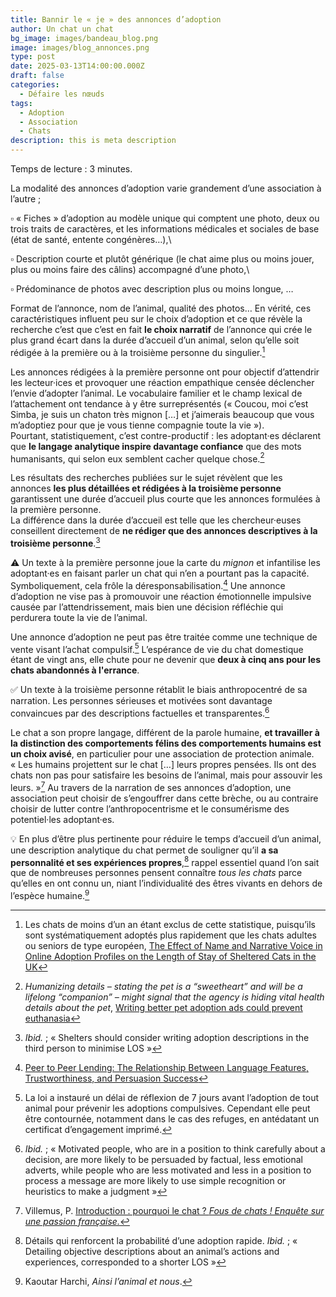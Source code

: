 ```yaml
---
title: Bannir le « je » des annonces d’adoption
author: Un chat un chat
bg_image: images/bandeau_blog.png
image: images/blog_annonces.png
type: post
date: 2025-03-13T14:00:00.000Z
draft: false
categories:
  - Défaire les nœuds
tags:
  - Adoption
  - Association
  - Chats
description: this is meta description
---
```

Temps de lecture : 3 minutes.

La modalité des annonces d’adoption varie grandement d’une association à l’autre ;


▫️ « Fiches » d’adoption au modèle unique qui comptent une photo, deux ou trois traits de caractères, et les informations médicales et sociales de base (état de santé, entente congénères…),\

▫️ Description courte et plutôt générique (le chat aime plus ou moins jouer, plus ou moins faire des câlins) accompagné d’une photo,\

▫️ Prédominance de photos avec description plus ou moins longue, …

Format de l’annonce, nom de l’animal, qualité des photos… En vérité, ces caractéristiques influent peu sur le choix d’adoption et ce que révèle la recherche c’est que c’est en fait **le choix narratif** de l’annonce qui crée le plus grand écart dans la durée d’accueil d’un animal, selon qu’elle soit rédigée à la première ou à la troisième personne du singulier.[^1]

Les annonces rédigées à la première personne ont pour objectif d’attendrir les lecteur·ices et provoquer une réaction empathique censée déclencher l’envie d’adopter l’animal. Le vocabulaire familier et le champ lexical de l’attachement ont tendance à y être surreprésentés (« Coucou, moi c’est Simba, je suis un chaton très mignon \[…] et j’aimerais beaucoup que vous m’adoptiez pour que je vous tienne compagnie toute la vie »).\
Pourtant, statistiquement, c’est contre-productif : les adoptant·es déclarent que **le langage analytique inspire davantage confiance** que des mots humanisants, qui selon eux semblent cacher quelque chose.[^2]

Les résultats des recherches publiées sur le sujet révèlent que les annonces **les plus détaillées et rédigées à la troisième personne** garantissent une durée d’accueil plus courte que les annonces formulées à la première personne.\
La différence dans la durée d’accueil est telle que les chercheur·euses conseillent directement de **ne rédiger que des annonces descriptives à la troisième personne**.[^3]


⚠️ Un texte à la première personne joue la carte du *mignon* et infantilise les adoptant·es en faisant parler un chat qui n’en a pourtant pas la capacité. Symboliquement, cela frôle la déresponsabilisation.[^4] 
Une annonce d’adoption ne vise pas à promouvoir une réaction émotionnelle impulsive causée par l’attendrissement, mais bien une décision réfléchie qui perdurera toute la vie de l’animal.

Une annonce d’adoption ne peut pas être traitée comme une technique de vente visant l’achat compulsif.[^5] L’espérance de vie du chat domestique étant de vingt ans, elle chute pour ne devenir que **deux à cinq ans pour les chats abandonnés à l'errance**.


✅ Un texte à la troisième personne rétablit le biais anthropocentré de sa narration. Les personnes sérieuses et motivées sont davantage convaincues par des descriptions factuelles et transparentes.[^6]

Le chat a son propre langage, différent de la parole humaine, **et travailler à la distinction des comportements félins des comportements humains est un choix avisé**, en particulier pour une association de protection animale.\
« Les humains projettent sur le chat \[…] leurs propres pensées. Ils ont des chats non pas pour satisfaire les besoins de l’animal, mais pour assouvir les leurs. »[^7] 
Au travers de la narration de ses annonces d’adoption, une association peut choisir de s’engouffrer dans cette brèche, ou au contraire choisir de lutter contre l’anthropocentrisme et le consumérisme des potentiel·les adoptant·es.

💡 En plus d’être plus pertinente pour réduire le temps d’accueil d’un animal, une description analytique du chat permet de souligner qu’il **a sa personnalité et ses expériences propres**,[^8] rappel essentiel quand l’on sait que de nombreuses personnes pensent connaître *tous les chats* parce qu’elles en ont connu un, niant l’individualité des êtres vivants en dehors de l’espèce humaine.[^9]



 [^1]: Les chats de moins d’un an étant exclus de cette statistique, puisqu’ils sont systématiquement adoptés plus rapidement que les chats adultes ou seniors de type européen, <a href="https://pmc.ncbi.nlm.nih.gov/articles/PMC7823898/" target="_blank">The Effect of Name and Narrative Voice in Online Adoption Profiles on the Length of Stay of Sheltered Cats in the UK</a> 

[^2]: *Humanizing details – stating the pet is a “sweetheart” and will be a lifelong “companion” – might signal that the agency is hiding vital health details about the pet*, <a href="https://news.uoregon.edu/content/writing-better-pet-adoption-ads-could-prevent-euthanasia" target="_blank">Writing better pet adoption ads could prevent euthanasia</a> 

[^3]: *Ibid.* ; « Shelters should consider writing adoption descriptions in the third person to minimise LOS » 

[^4]: <a href="https://www.tandfonline.com/doi/abs/10.1080/00909882.2010.536844" target="_blank">Peer to Peer Lending: The Relationship Between Language Features, Trustworthiness, and Persuasion Success</a> 

[^5]: La loi a instauré un délai de réflexion de 7 jours avant l’adoption de tout animal pour prévenir les adoptions compulsives. Cependant elle peut être contournée, notamment dans le cas des refuges, en antédatant un certificat d’engagement imprimé. 

[^6]: *Ibid.* ; « Motivated people, who are in a position to think carefully about a decision, are more likely to be persuaded by factual, less emotional adverts, while people who are less motivated and less in a position to process a message are more likely to use simple recognition or heuristics to make a judgment »

[^7]: Villemus, P. <a href="https://shs.cairn.info/fous-de-chats--9782376874614-page-14?lang=fr." target="_blank">Introduction : pourquoi le chat ? *Fous de chats ! Enquête sur une passion française.*</a> 

[^8]: Détails qui renforcent la probabilité d’une adoption rapide. *Ibid.* ; « Detailing objective descriptions about an animal’s actions and experiences, corresponded to a shorter LOS » 

[^9]: Kaoutar Harchi, *Ainsi l’animal et nous*.
